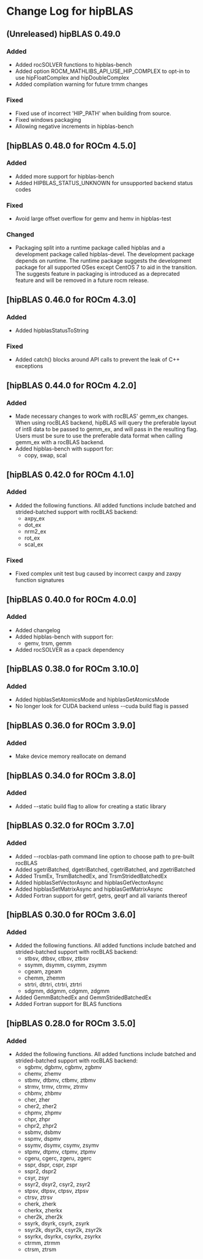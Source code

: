 # Change Log for hipBLAS

## (Unreleased) hipBLAS 0.49.0
### Added
- Added rocSOLVER functions to hipblas-bench
- Added option ROCM_MATHLIBS_API_USE_HIP_COMPLEX to opt-in to use hipFloatComplex and hipDoubleComplex
- Added compilation warning for future trmm changes

### Fixed
- Fixed use of incorrect 'HIP_PATH' when building from source.
- Fixed windows packaging
- Allowing negative increments in hipblas-bench

## [hipBLAS 0.48.0 for ROCm 4.5.0]
### Added
- Added more support for hipblas-bench
- Added HIPBLAS_STATUS_UNKNOWN for unsupported backend status codes

### Fixed
- Avoid large offset overflow for gemv and hemv in hipblas-test

### Changed
- Packaging split into a runtime package called hipblas and a development package called hipblas-devel. The development package depends on runtime. The runtime package suggests the development package for all supported OSes except CentOS 7 to aid in the transition. The suggests feature in packaging is introduced as a deprecated feature and will be removed in a future rocm release.

## [hipBLAS 0.46.0 for ROCm 4.3.0]
### Added
- Added hipblasStatusToString

### Fixed
- Added catch() blocks around API calls to prevent the leak of C++ exceptions

## [hipBLAS 0.44.0 for ROCm 4.2.0]
### Added
- Made necessary changes to work with rocBLAS' gemm_ex changes. When using rocBLAS backend, hipBLAS will query the preferable
  layout of int8 data to be passed to gemm_ex, and will pass in the resulting flag. Users must be sure to use the preferable
  data format when calling gemm_ex with a rocBLAS backend.
- Added hipblas-bench with support for:
    - copy, swap, scal

## [hipBLAS 0.42.0 for ROCm 4.1.0]
### Added
- Added the following functions. All added functions include batched and strided-batched support with rocBLAS backend:
    - axpy_ex
    - dot_ex
    - nrm2_ex
    - rot_ex
    - scal_ex

### Fixed
- Fixed complex unit test bug caused by incorrect caxpy and zaxpy function signatures

## [hipBLAS 0.40.0 for ROCm 4.0.0]
### Added
- Added changelog
- Added hipblas-bench with support for:
    - gemv, trsm, gemm
- Added rocSOLVER as a cpack dependency

## [hipBLAS 0.38.0 for ROCm 3.10.0]
### Added
- Added hipblasSetAtomicsMode and hipblasGetAtomicsMode
- No longer look for CUDA backend unless --cuda build flag is passed

## [hipBLAS 0.36.0 for ROCm 3.9.0]
### Added
- Make device memory reallocate on demand

## [hipBLAS 0.34.0 for ROCm 3.8.0]
### Added
- Added --static build flag to allow for creating a static library

## [hipBLAS 0.32.0 for ROCm 3.7.0]
### Added
- Added --rocblas-path command line option to choose path to pre-built rocBLAS
- Added sgetriBatched, dgetriBatched, cgetriBatched, and zgetriBatched
- Added TrsmEx, TrsmBatchedEx, and TrsmStridedBatchedEx
- Added hipblasSetVectorAsync and hipblasGetVectorAsync
- Added hipblasSetMatrixAsync and hipblasGetMatrixAsync
- Added Fortran support for getrf, getrs, geqrf and all variants thereof

## [hipBLAS 0.30.0 for ROCm 3.6.0]
### Added
- Added the following functions. All added functions include batched and strided-batched support with rocBLAS backend:
    - stbsv, dtbsv, ctbsv, ztbsv
    - ssymm, dsymm, csymm, zsymm
    - cgeam, zgeam
    - chemm, zhemm
    - strtri, dtrtri, ctrtri, ztrtri
    - sdgmm, ddgmm, cdgmm, zdgmm
- Added GemmBatchedEx and GemmStridedBatchedEx
- Added Fortran support for BLAS functions

## [hipBLAS 0.28.0 for ROCm 3.5.0]
### Added
- Added the following functions. All added functions include batched and strided-batched support with rocBLAS backend:
    - sgbmv, dgbmv, cgbmv, zgbmv
    - chemv, zhemv
    - stbmv, dtbmv, ctbmv, ztbmv
    - strmv, trmv, ctrmv, ztrmv
    - chbmv, zhbmv
    - cher, zher
    - cher2, zher2
    - chpmv, zhpmv
    - chpr, zhpr
    - chpr2, zhpr2
    - ssbmv, dsbmv
    - sspmv, dspmv
    - ssymv, dsymv, csymv, zsymv
    - stpmv, dtpmv, ctpmv, ztpmv
    - cgeru, cgerc, zgeru, zgerc
    - sspr, dspr, cspr, zspr
    - sspr2, dspr2
    - csyr, zsyr
    - ssyr2, dsyr2, csyr2, zsyr2
    - stpsv, dtpsv, ctpsv, ztpsv
    - ctrsv, ztrsv
    - cherk, zherk
    - cherkx, zherkx
    - cher2k, zher2k
    - ssyrk, dsyrk, csyrk, zsyrk
    - ssyr2k, dsyr2k, csyr2k, zsyr2k
    - ssyrkx, dsyrkx, csyrkx, zsyrkx
    - ctrmm, ztrmm
    - ctrsm, ztrsm
